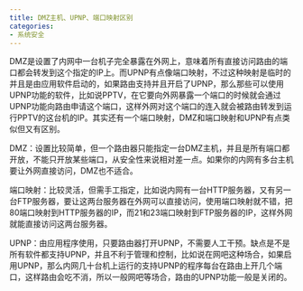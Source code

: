 ```yaml
---
title: DMZ主机、UPNP、端口映射区别
categories:
- 系统安全
---
```

DMZ是设置了内网中一台机子完全暴露在外网上，意味着所有直接访问路由的端口都会转发到这个指定的IP上。而UPNP有点像端口映射，不过这种映射是临时的并且是由应用软件启动的，如果路由支持并且开启了UPNP，那么那些可以使用UPNP功能的软件，比如说PPTV，在它要向外网暴露一个端口的时候就会通过UPNP功能向路由申请这个端口，这样外网对这个端口的连入就会被路由转发到运行PPTV的这台机的IP。其实还有一个端口映射，DMZ和端口映射和UPNP有点类似但又有区别。

DMZ：设置比较简单，但一个路由器只能指定一台DMZ主机，并且是所有端口都开放，不能只开放某些端口，从安全性来说相对差一点。如果你的内网有多台主机要让外网直接访问，DMZ也不适合。

端口映射：比较灵活，但需手工指定，比如说内网有一台HTTP服务器，又有另一台FTP服务器，要让这两台服务器在外网可以直接访问，使用端口映射就不错，把80端口映射到HTTP服务器的IP，而21和23端口映射到FTP服务器的IP，这样外网就能直接访问这两台服务器。

UPNP：由应用程序使用，只要路由器打开UPNP，不需要人工干预。缺点是不是所有软件都支持UPNP，并且不利于管理和控制，比如说在网吧这种场合，如果启用UPNP，那么内网几十台机上运行的支持UPNP的程序每台在路由上开几个端口，这样路由会吃不消，所以一般网吧等场合，路由的UPNP功能一般是关闭的。
